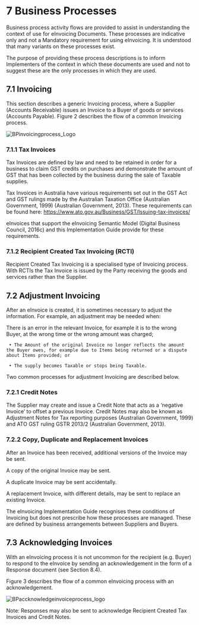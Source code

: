 # 7 Business Processes 

Business process activity flows are provided to assist in understanding the context of use for eInvoicing Documents. These processes are indicative only and not a Mandatory requirement for using eInvoicing. It is understood that many variants on these processes exist. 

The purpose of providing these process descriptions is to inform Implementers of the context in which these documents are used and not to suggest these are the only processes in which they are used. 

## 7.1 Invoicing 

This section describes a generic Invoicing process, where a Supplier (Accounts Receivable) issues an Invoice to a Buyer of goods or services (Accounts Payable). Figure 2 describes the flow of a common Invoicing process. 

![BPinvoicingprocess_Logo](/images/BPinvoicingprocess.PNG)

### 7.1.1 Tax Invoices 

Tax Invoices are defined by law and need to be retained in order for a business to claim GST credits on purchases and demonstrate the amount of GST that has been collected by the business during the sale of Taxable supplies. 

Tax Invoices in Australia have various requirements set out in the GST Act and GST rulings made by the Australian Taxation Office (Australian Government, 1999) (Australian Government, 2013). These requirements can be found here: 
https://www.ato.gov.au/Business/GST/Issuing-tax-invoices/ 

eInvoices that support the eInvoicing Semantic Model (Digital Business Council, 2016c) and this Implementation Guide provide for these requirements. 

### 7.1.2 Recipient Created Tax Invoicing (RCTI) 

Recipient Created Tax Invoicing is a specialised type of Invoicing process. With RCTIs the Tax Invoice is issued by the Party receiving the goods and services rather than the Supplier. 

## 7.2 Adjustment Invoicing 

After an eInvoice is created, it is sometimes necessary to adjust the information. For example, an adjustment may be needed when: 

There is an error in the relevant Invoice, for example it is to the wrong Buyer, at the wrong time or the wrong amount was charged; 

     • The Amount of the original Invoice no longer reflects the amount the Buyer owes, for example due to Items being returned or a dispute about Items provided; or 
     
     • The supply becomes Taxable or stops being Taxable. 

Two common processes for adjustment Invoicing are described below. 

### 7.2.1 Credit Notes 

The Supplier may create and issue a Credit Note that acts as a ‘negative Invoice’ to offset a previous Invoice. 
Credit Notes may also be known as Adjustment Notes for Tax reporting purposes (Australian Government, 1999) and ATO GST ruling GSTR 2013/2 (Australian Government, 2013). 

### 7.2.2 Copy, Duplicate and Replacement Invoices 

After an Invoice has been received, additional versions of the Invoice may be sent. 

A copy of the original Invoice may be sent. 

A duplicate Invoice may be sent accidentally. 

A replacement Invoice, with different details, may be sent to replace an existing Invoice. 

The eInvoicing Implementation Guide recognises these conditions of Invoicing but does not prescribe how these processes are managed. These are defined by business arrangements between Suppliers and Buyers. 


## 7.3 Acknowledging Invoices 

With an eInvoicing process it is not uncommon for the recipient (e.g. Buyer) to respond to the eInvoice by sending an acknowledgement in the form of a Response document (see Section 8.4). 

Figure 3 describes the flow of a common eInvoicing process with an acknowledgement. 

![BPaccknowledgeinvoiceprocess_logo](/images/BPaccknowledgeinvoiceprocess.PNG)

Note: Responses may also be sent to acknowledge Recipient Created Tax Invoices and Credit Notes. 

